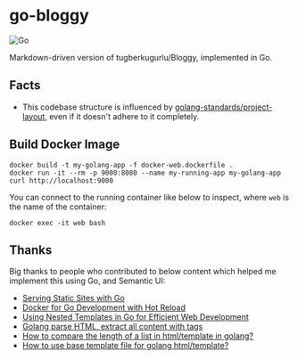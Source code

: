 # go-bloggy

![Go](https://github.com/tugberkugurlu/go-bloggy/workflows/Go/badge.svg?branch=master)

Markdown-driven version of tugberkugurlu/Bloggy, implemented in Go.

## Facts

 - This codebase structure is influenced by [golang-standards/project-layout](https://github.com/golang-standards/project-layout), 
 even if it doesn't adhere to it completely.

## Build Docker Image

```
docker build -t my-golang-app -f docker-web.dockerfile .
docker run -it --rm -p 9000:8080 --name my-running-app my-golang-app
curl http://localhost:9000
```

You can connect to the running container like below to inspect, where `web` is the name of the container:

```
docker exec -it web bash
```

## Thanks

Big thanks to people who contributed to below content which helped me implement this using Go, and Semantic UI:

 - [Serving Static Sites with Go](https://www.alexedwards.net/blog/serving-static-sites-with-go)
 - [Docker for Go Development with Hot Reload](https://levelup.gitconnected.com/docker-for-go-development-a27141f36ba9)
 - [Using Nested Templates in Go for Efficient Web Development](https://levelup.gitconnected.com/using-go-templates-for-effective-web-development-f7df10b0e4a0)
 - [Golang parse HTML, extract all content with <body> </body> tags](https://stackoverflow.com/questions/30109061/golang-parse-html-extract-all-content-with-body-body-tags)
 - [How to compare the length of a list in html/template in golang?](https://stackoverflow.com/questions/35967109/how-to-compare-the-length-of-a-list-in-html-template-in-golang)
 - [How to use base template file for golang html/template?](https://stackoverflow.com/questions/36617949/how-to-use-base-template-file-for-golang-html-template)
